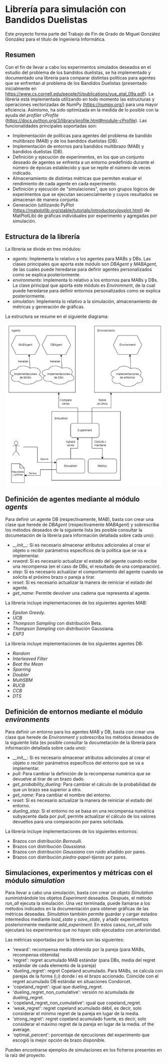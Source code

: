 # Librería para simulación con Bandidos Duelistas

Este proyecto forma parte del Trabajo de Fin de Grado de Miguel González González para el título de Ingeniería Informática.

## Resumen

Con el fin de llevar a cabo los experimentos simulados deseados en el estudio del problema de los bandidos duelistas, se ha implementado y documentado una librería para comparar distintas políticas para agentes que se enfrentan al problema de los Bandidos Duelistas (presentado inicialmente en https://www.cs.cornell.edu/people/tj/publications/yue_etal_09a.pdf). La librería está implementada utilizando en todo momento las estructuras y operaciones vectorizadas de NumPy (https://numpy.org/) para una mayor eficiencia. Asimismo, ha sido optimizada en la medida de lo posible con la ayuda del *profiler* *cProfile* (https://docs.python.org/3/library/profile.html#module-cProfile). Las funcionalidades principales soportadas son:

- Implementación de políticas para agentes del problema de bandido multibrazo (MAB) y de los bandidos duelistas (DB).
- Implementación de entornos para bandidos multibrazo (MAB) y bandidos duelistas (DB).
- Definición y ejecución de experimentos, en los que un conjunto deseado de agentes se enfrenta a un entorno predefinido durante el número de épocas establecido y que se repite el número de veces indicado.
- Almacenamiento de distintas métricas que permiten evaluar el rendimiento de cada agente en cada experimento.
- Definición y ejecución de "simulaciones", que son grupos lógicos de experimentos que se ejecutan secuencialmente y cuyos resultados se almacenan de manera conjunta.
- Generación (utilizando PyPlot (https://matplotlib.org/stable/tutorials/introductory/pyplot.html) de MatPlotLib) de gráficas individuales por experimento y agregadas por simulación.

## Estructura de la librería

La librería se divide en tres módulos:

- _agents_: Implementa lo relativo a los agentes para MABs y DBs. Las clases principales que aporta este módulo son *DBAgent* y *MABAgent*, de las cuales puede heredarse para definir agentes personalizados como se explica posteriormente.
- _environments_: Implementa lo relativo a los entornos para MABs y DBs. La clase principal que aporta este módulo es *Environment*, de la cual puede heredarse para definir entornos personalizados como se explica posteriormente.
- _simulation_: Implementa lo relativo a la simulación, almacenamiento de métricas y generación de gráficas.

La estructura se resume en el siguiente diagrama:

![](structure.png)

## Definición de agentes mediante al módulo _agents_

Para definir un agente DB (respectivamente, MAB), basta con crear una clase que herede de _DBAgent_ (respectivamente _MABAgent_) y sobrescriba los métodos deseados de la siguiente lista (es posible consultar la documetación de la librería para información detallada sobre cada uno):

- *\_\_init\_\_*: Si es necesario almacenar atributos adicionales al crear el objeto o recibir parámetros específicos de la política que se va a implementar.
- *reward*: Si es necesario actualizar el estado del agente cuando recibe una recompensa (en el caso de DBs, el resultado de una comparación).
- *step*: Si es necesario actualizar el comportamiento del agente cuando se solicita el próximo brazo o pareja a tirar.
- *reset*: Si es necesario actualizar la manera de reiniciar el estado del agente.
- *get_name*: Permite devolver una cadena que representa al agente.

La librería incluye implementaciones de los siguientes agentes MAB:

- *Epsilon Greedy*.
- *UCB*
- *Thompson Sampling* con distribución Beta.
- *Thompson Sampling* con distribución Gaussiana.
- *EXP3*

La librería incluye implementaciones de los siguientes agentes DB:

- *Random*
- *Interleaved Filter*
- *Beat the Mean*
- *Sparring*
- *Doubler*
- *MultiSBM*
- *RUCB*
- *CCB*
- *DTS*

## Definición de entornos mediante el módulo _environments_

Para definir un entorno para los agentes MAB y DB, basta con crear una clase que herede de _Environment_ y sobrescriba los métodos deseados de la siguiente lista (es posible consultar la documetación de la librería para información detallada sobre cada uno):

- *\_\_init\_\_*: Si es necesario almacenar atributos adicionales al crear el objeto o recibir parámetros específicos del entorno que se va a implementar.
-  *pull*: Para cambiar la definición de la recompensa numérica que se devuelve al tirar de un brazo dado.
-  *get_probability_dueling*: Para cambiar el cálculo de la probabilidad de que un brazo sea superior a otro.
-  *get_name*: Para cambiar el nombre del entorno.
-  *reset*: Si es necesario actualizar la manera de reiniciar el estado del entorno.
-  *dueling_step*: Si el entorno no se basa en una recompensa numérica subyacente dada por *pull*, permite actualizar el cálculo de los valores devueltos para una comparación por pares solicitada.

La librería incluye implementaciones de los siguientes entornos:

- Brazos con distribución *Bernoulli*.
- Brazos con distribución *Gaussiana*.
- Brazos con distribución *Gaussiana* con ruido añadido por pares.
- Brazos con distribución *piedra-papel-tijeras* por pares.

## Simulaciones, experimentos y métricas con el módulo _simulation_

Para llevar a cabo una simulación, basta con crear un objeto _Simulation_ suministrándole los objetos _Experiment_ deseados. Después, el método _run_all_ ejecuta la simulación. Una vez terminada, puede llamarse a los métodos indicados en la documentación para obtener gráficas de las métricas deseadas. _Simulation_ también permite guardar y cargar estados intermedios mediante _load_state_ y _save_state_, y añadir experimentos posteriormente mediante _add_experiment_. En estos casos, _run_all_ solo ejecutará los experimentos que no hayan sido ejecutados con anterioridad.

Las métricas soportadas por la librería son las siguientes:
  - 'reward': recompensa media obtenida por la pareja (para MABs, recompensa obtenida)
  - 'regret': regret acumulado MAB estándar (para DBs, media del regret estándar de cada elemento de la pareja)
  - 'dueling_regret': regret Copeland acumulado. Para MABs, se calcula con parejas de la forma (i,i) donde i es el brazo accionado. Coincide con el regret acumulado DB estándar en situaciones Condorcet.
  - 'copeland_regret': igual que dueling_regret.
  - 'dueling_regret_non_cumulative': versión no acumulada de dueling_regret.
  - 'copeland_regret_non_cumulative': igual que copeland_regret.
  - 'weak_regret': regret copeland acumulado débil, es decir, solo considerar el mínimo regret de la pareja en lugar de la media.
  - 'strong_regret': regret copeland acumulado fuerte, es decir, solo considerar el máximo regret de la pareja en lugar de la media.
      of the average.
  - 'optimal_percent': porcentaje de ejecuciones del experimento que escogió la mejor opción de brazo disponible.

Pueden encontrarse ejemplos de simulaciones en los ficheros presentes en la raíz del proyecto.

